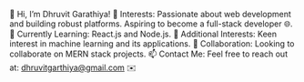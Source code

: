 
👋 Hi, I’m Dhruvit Garathiya!
👀 Interests:
Passionate about web development and building robust platforms.
Aspiring to become a full-stack developer 🌐.
🌱 Currently Learning:
React.js and Node.js.
🤖 Additional Interests:
Keen interest in machine learning and its applications.
💞 Collaboration:
Looking to collaborate on MERN stack projects.
📫 Contact Me:
Feel free to reach out at: dhruvitgarthiya@gmail.com ✉️
